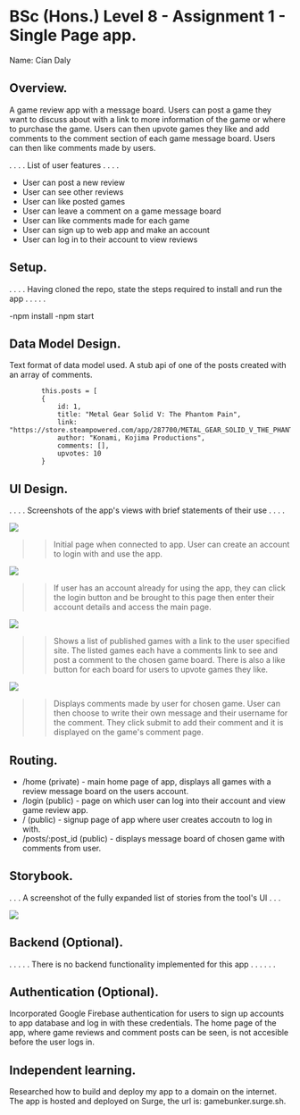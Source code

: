# BSc (Hons.) Level 8 - Assignment 1 - Single Page app.

Name: Cían Daly

## Overview.

 A game review app with a message board. Users can post a game they want to discuss about with a link to more information of the game or where to purchase the game. Users can then upvote games they like and add comments to the comment section of each game message board. Users can then like comments made by users.

. . . . List of user features  . . . .

- User can post a new review
- User can see other reviews
- User can like posted games 
- User can leave a comment on a game message board
- User can like comments made for each game 
- User can sign up to web app and make an account
- User can log in to their account to view reviews


## Setup.

. . . . Having cloned the repo, state the steps required to install and run the app . . . . .

-npm install
-npm start



## Data Model Design.

 Text format of data model used. A stub api of one of the posts created with an array of comments.

~~~
        this.posts = [
        {
            id: 1,
            title: "Metal Gear Solid V: The Phantom Pain",
            link: "https://store.steampowered.com/app/287700/METAL_GEAR_SOLID_V_THE_PHANTOM_PAIN/",
            author: "Konami, Kojima Productions",
            comments: [],
            upvotes: 10
        }
~~~
## UI Design.

. . . . Screenshots of the app's views with brief statements of their use . . . . 

![][signup]

>> Initial page when connected to app. User can create an account to login with and use the app.


![][login]

>> If user has an account already for using the app, they can click the login button and be brought to this page then enter their account details and access the main page.

![][main]

>> Shows a list of published games with a link to the user specified site. The listed games each have a comments link to see and post a comment to the chosen game board. There is also a like button for each board for users to upvote games they like.

![][comments]

>> Displays comments made by user for chosen game. User can then choose to write their own message and their username for the comment. They click submit to add their comment and it is displayed on the game's comment page. 

## Routing.

- /home (private) - main home page of app, displays all games with a review message board on the users account.
- /login (public) - page on which user can log into their account and view game review app.
- / (public) - signup page of app where user creates accoutn to log in with.
- /posts/:post_id (public) - displays message board of chosen game with comments from user.

## Storybook.

. . . A screenshot of the fully expanded list of stories from the tool's UI . . .

![][stories]


## Backend (Optional).

. . . . . There is no backend functionality implemented for this app . . . . . .  

## Authentication (Optional).

Incorporated Google Firebase authentication for users to sign up accounts to app database and log in with these credentials.
The home page of the app, where game reviews and comment posts can be seen, is not accesible before the user logs in. 

## Independent learning.

 Researched how to build and deploy my app to a domain on the internet. The app is hosted and deployed on Surge, the url is: gamebunker.surge.sh.


[main]: ./images/mainView.png
[comments]: ./images/commentPage.png
[detail]: ./images/detail.png
[stories]: ./images/storybook.png
[signup]: ./images/signup.png
[login]: ./images/login.png
